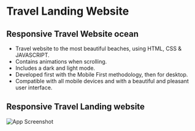 
# Travel Landing Website




## Responsive Travel Website ocean

   - Travel website to the most beautiful beaches, using HTML, CSS & JAVASCRIPT.
   - Contains animations when scrolling.
   - Includes a dark and light mode.
   - Developed first with the Mobile First methodology, then for desktop.
   - Compatible with all mobile devices and with a beautiful and pleasant user interface.





## Responsive Travel Landing website

![App Screenshot](https://github.com/bedimcode/responsive-travel-website/blob/main/preview.png?raw=true)

